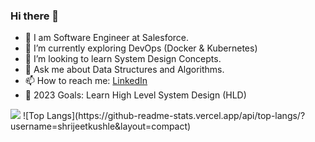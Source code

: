 ### Hi there 👋

- 🔭 I am Software Engineer at Salesforce.
- 🌱 I’m currently exploring DevOps (Docker & Kubernetes)
- 👯 I’m looking to learn System Design Concepts.
- 💬 Ask me about Data Structures and Algorithms.
- 📫 How to reach me: [LinkedIn](www.linkedin.com/in/shrijeet-kushle)
- 🥅 2023 Goals: Learn High Level System Design (HLD)

<img src="https://github-readme-stats.vercel.app/api?username=shrijeetkushle&&show_icons=true&title_color=ffffff&icon_color=bb2acf&text_color=daf7dc&bg_color=151515">
![Top Langs](https://github-readme-stats.vercel.app/api/top-langs/?username=shrijeetkushle&layout=compact)
